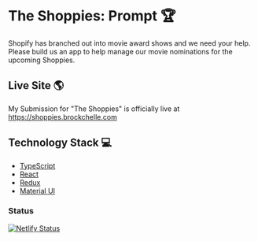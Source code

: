 # The Shoppies: Prompt 🏆

Shopify has branched out into movie award shows and we need your help. Please build us an app to help manage our movie nominations for the upcoming Shoppies.

## Live Site 🌎

My Submission for "The Shoppies" is officially live at https://shoppies.brockchelle.com

## Technology Stack 💻

- [TypeScript](https://www.typescriptlang.org/)
- [React](https://reactjs.org/)
- [Redux](https://redux.js.org/)
- [Material UI](https://material-ui.com/)

### Status
[![Netlify Status](https://api.netlify.com/api/v1/badges/293988db-d989-4656-888a-fa72c4be2889/deploy-status)](https://app.netlify.com/sites/shoppies-brockchelle/deploys)
